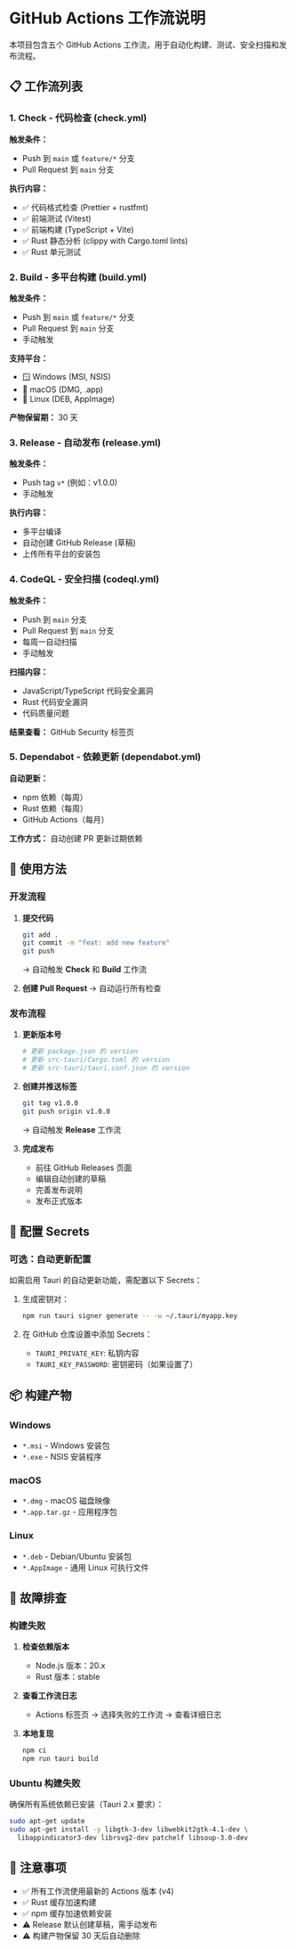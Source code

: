 # GitHub Actions 工作流说明

本项目包含五个 GitHub Actions 工作流，用于自动化构建、测试、安全扫描和发布流程。

## 📋 工作流列表

### 1. Check - 代码检查 (check.yml)

**触发条件：**

- Push 到 `main` 或 `feature/*` 分支
- Pull Request 到 `main` 分支

**执行内容：**

- ✅ 代码格式检查 (Prettier + rustfmt)
- ✅ 前端测试 (Vitest)
- ✅ 前端构建 (TypeScript + Vite)
- ✅ Rust 静态分析 (clippy with Cargo.toml lints)
- ✅ Rust 单元测试

### 2. Build - 多平台构建 (build.yml)

**触发条件：**

- Push 到 `main` 或 `feature/*` 分支
- Pull Request 到 `main` 分支
- 手动触发

**支持平台：**

- 🪟 Windows (MSI, NSIS)
- 🍎 macOS (DMG, .app)
- 🐧 Linux (DEB, AppImage)

**产物保留期：** 30 天

### 3. Release - 自动发布 (release.yml)

**触发条件：**

- Push tag `v*` (例如：v1.0.0)
- 手动触发

**执行内容：**

- 多平台编译
- 自动创建 GitHub Release (草稿)
- 上传所有平台的安装包

### 4. CodeQL - 安全扫描 (codeql.yml)

**触发条件：**

- Push 到 `main` 分支
- Pull Request 到 `main` 分支
- 每周一自动扫描
- 手动触发

**扫描内容：**

- JavaScript/TypeScript 代码安全漏洞
- Rust 代码安全漏洞
- 代码质量问题

**结果查看：** GitHub Security 标签页

### 5. Dependabot - 依赖更新 (dependabot.yml)

**自动更新：**

- npm 依赖（每周）
- Rust 依赖（每周）
- GitHub Actions（每月）

**工作方式：** 自动创建 PR 更新过期依赖

## 🚀 使用方法

### 开发流程

1. **提交代码**

   ```bash
   git add .
   git commit -m "feat: add new feature"
   git push
   ```

   → 自动触发 **Check** 和 **Build** 工作流

2. **创建 Pull Request**
   → 自动运行所有检查

### 发布流程

1. **更新版本号**

   ```bash
   # 更新 package.json 的 version
   # 更新 src-tauri/Cargo.toml 的 version
   # 更新 src-tauri/tauri.conf.json 的 version
   ```

2. **创建并推送标签**

   ```bash
   git tag v1.0.0
   git push origin v1.0.0
   ```

   → 自动触发 **Release** 工作流

3. **完成发布**
   - 前往 GitHub Releases 页面
   - 编辑自动创建的草稿
   - 完善发布说明
   - 发布正式版本

## 🔧 配置 Secrets

### 可选：自动更新配置

如需启用 Tauri 的自动更新功能，需配置以下 Secrets：

1. 生成密钥对：

   ```bash
   npm run tauri signer generate -- -w ~/.tauri/myapp.key
   ```

2. 在 GitHub 仓库设置中添加 Secrets：
   - `TAURI_PRIVATE_KEY`: 私钥内容
   - `TAURI_KEY_PASSWORD`: 密钥密码（如果设置了）

## 📦 构建产物

### Windows

- `*.msi` - Windows 安装包
- `*.exe` - NSIS 安装程序

### macOS

- `*.dmg` - macOS 磁盘映像
- `*.app.tar.gz` - 应用程序包

### Linux

- `*.deb` - Debian/Ubuntu 安装包
- `*.AppImage` - 通用 Linux 可执行文件

## 🐛 故障排查

### 构建失败

1. **检查依赖版本**
   - Node.js 版本：20.x
   - Rust 版本：stable

2. **查看工作流日志**
   - Actions 标签页 → 选择失败的工作流 → 查看详细日志

3. **本地复现**
   ```bash
   npm ci
   npm run tauri build
   ```

### Ubuntu 构建失败

确保所有系统依赖已安装（Tauri 2.x 要求）：

```bash
sudo apt-get update
sudo apt-get install -y libgtk-3-dev libwebkit2gtk-4.1-dev \
  libappindicator3-dev librsvg2-dev patchelf libsoup-3.0-dev
```

## 📝 注意事项

- ✅ 所有工作流使用最新的 Actions 版本 (v4)
- ✅ Rust 缓存加速构建
- ✅ npm 缓存加速依赖安装
- ⚠️ Release 默认创建草稿，需手动发布
- ⚠️ 构建产物保留 30 天后自动删除
